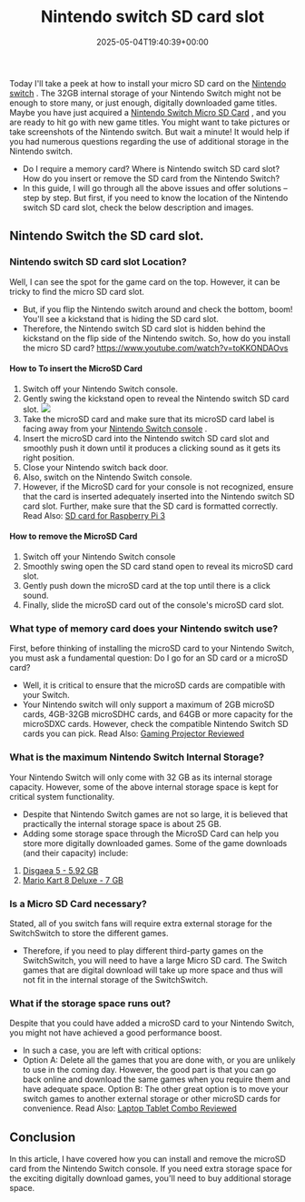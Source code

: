﻿---
layout: post
title: Nintendo switch SD card slot
date: '2025-05-04T19:40:39+00:00'
categories:
- Controllers
tags: []
slug: /nintendo-switch-sd-card-slot/
lastmod: 2025-05-07T12:21:28+03:00
---

Today I'll take a peek at how to install your micro SD card on the
[Nintendo switch](https://en.wikipedia.org/wiki/Nintendo_Switch)
. The 32GB internal storage of your Nintendo Switch might not be enough to store many, or just enough, digitally downloaded game titles.
Maybe you have just acquired a
[Nintendo Switch Micro SD Card](https://pestpolicy.com/nintendo-switch-micro-sd-card/)
, and you are ready to hit go with new game titles.
You might want to take pictures or take screenshots of the Nintendo switch. But wait a minute! It would help if you had numerous questions regarding the use of additional storage in the Nintendo switch.
- Do I require a memory card? Where is Nintendo switch SD card slot? How do you insert or remove the SD card from the Nintendo Switch?
- In this guide, I will go through all the above issues and offer solutions – step by step. But first, if you need to know the location of the Nintendo switch SD card slot, check the below description and images.
## Nintendo Switch the SD card slot.
### Nintendo switch SD card slot Location?
Well, I can see the spot for the game card on the top. However, it can be tricky to find the micro SD card slot.
- But, if you flip the Nintendo switch around and check the bottom, boom! You'll see a kickstand that is hiding the SD card slot.
- Therefore, the Nintendo switch SD card slot is hidden behind the kickstand on the flip side of the Nintendo switch.
So, how do you install the micro SD card?
https://www.youtube.com/watch?v=toKKONDAOvs
#### How to To insert the MicroSD Card
1. Switch off your Nintendo Switch console.
2. Gently swing the kickstand open to reveal the Nintendo switch SD card slot.
![](/assets/img/img/)
3. Take the microSD card and make sure that its microSD card label is facing away from your
[Nintendo Switch console](https://www.amazon.com/dp/B01MUAGZ49/?tag=p-policy-20)
.
4. Insert the microSD card into the Nintendo switch SD card slot and smoothly push it down until it produces a clicking sound as it gets its right position.
5. Close your Nintendo switch back door.
6. Also, switch on the Nintendo Switch console.
7. However, if the MicroSD card for your console is not recognized, ensure that the card is inserted adequately inserted into the Nintendo switch SD card slot.
Further, make sure that the SD card is formatted correctly.
Read Also:
[SD card for Raspberry Pi 3](https://pestpolicy.com/best-sd-card-for-raspberry-pi-3/)
#### How to remove the MicroSD Card
1. Switch off your Nintendo Switch console
2. Smoothly swing open the SD card stand open to reveal its microSD card slot.
3. Gently push down the microSD card at the top until there is a click sound.
4. Finally, slide the microSD card out of the console's microSD card slot.
### What type of memory card does your Nintendo switch use?
First, before thinking of installing the microSD card to your Nintendo Switch, you must ask a fundamental question: Do I go for an SD card or a microSD card?
- Well, it is critical to ensure that the microSD cards are compatible with your Switch.
- Your Nintendo switch will only support a maximum of 2GB microSD cards, 4GB-32GB microSDHC cards, and 64GB or more capacity for the microSDXC cards.
However, check the compatible Nintendo Switch SD cards you can pick.
Read Also:
[Gaming Projector Reviewed](https://pestpolicy.com/best-gaming-projector/)
### What is the maximum Nintendo Switch Internal Storage?
Your Nintendo Switch will only come with 32 GB as its internal storage capacity.
However, some of the above internal storage space is kept for critical system functionality.
- Despite that Nintendo Switch games are not so large, it is believed that practically the internal storage space is about 25 GB.
- Adding some storage space through the MicroSD Card can help you store more digitally downloaded games.
Some of the game downloads (and their capacity) include:
1. [Disgaea 5 - 5.92 GB](https://www.nintendo.com/games/detail/disgaea-5-complete-switch)
2. [Mario Kart 8 Deluxe - 7 GB](https://www.nintendo.com/games/detail/mario-kart-8-deluxe-switch)
### Is a Micro SD Card necessary?
Stated, all of you switch fans will require extra external storage for the SwitchSwitch to store the different games.
- Therefore, if you need to play different third-party games on the SwitchSwitch, you will need to have a large Micro SD card.
The Switch games that are digital download will take up more space and thus will not fit in the internal storage of the SwitchSwitch.
### What if the storage space runs out?
Despite that you could have added a microSD card to your Nintendo Switch, you might not have achieved a good performance boost.
- In such a case, you are left with critical options:
- Option A: Delete all the games that you are done with, or you are unlikely to use in the coming day.
However, the good part is that you can go back online and download the same games when you require them and have adequate space.
Option B: The other great option is to move your switch games to another external storage or other microSD cards for convenience.
Read Also:
[Laptop Tablet Combo Reviewed](https://pestpolicy.com/best-laptop-tablet-combo/)
## Conclusion
In this article, I have covered how you can install and remove the microSD card from the Nintendo Switch console.
If you need extra storage space for the exciting digitally download games, you'll need to buy additional storage space.